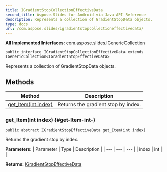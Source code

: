 ```yaml
---
title: IGradientStopCollectionEffectiveData
second_title: Aspose.Slides for Android via Java API Reference
description: Represents a collection of GradientStopData objects.
type: docs
url: /com.aspose.slides/igradientstopcollectioneffectivedata/
---
```

**All Implemented Interfaces:**
com.aspose.slides.IGenericCollection
```
public interface IGradientStopCollectionEffectiveData extends IGenericCollection<IGradientStopEffectiveData>
```

Represents a collection of GradientStopData objects.
## Methods

| Method | Description |
| --- | --- |
| [get_Item(int index)](#get-Item-int-) | Returns the gradient stop by index. |
### get_Item(int index) {#get-Item-int-}
```
public abstract IGradientStopEffectiveData get_Item(int index)
```


Returns the gradient stop by index.

**Parameters:**
| Parameter | Type | Description |
| --- | --- | --- |
| index | int |  |

**Returns:**
[IGradientStopEffectiveData](../../com.aspose.slides/igradientstopeffectivedata)
